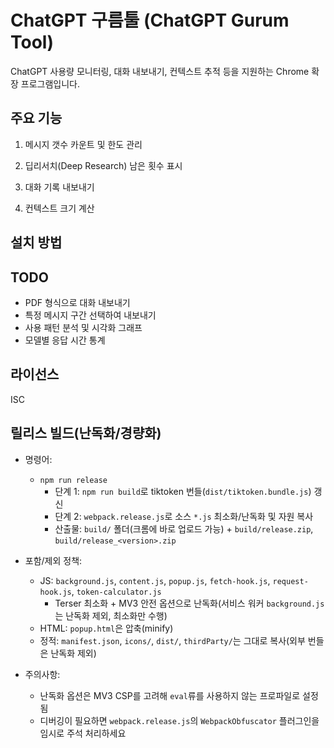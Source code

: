 # ChatGPT 구름툴 (ChatGPT Gurum Tool)

ChatGPT 사용량 모니터링, 대화 내보내기, 컨텍스트 추적 등을 지원하는 Chrome 확장 프로그램입니다.

## 주요 기능

1. 메시지 갯수 카운트 및 한도 관리
2. 딥리서치(Deep Research) 남은 횟수 표시
3. 대화 기록 내보내기

4. 컨텍스트 크기 계산

## 설치 방법



## TODO

- PDF 형식으로 대화 내보내기
- 특정 메시지 구간 선택하여 내보내기
- 사용 패턴 분석 및 시각화 그래프
- 모델별 응답 시간 통계


## 라이선스

ISC

## 릴리스 빌드(난독화/경량화)

- 명령어:
  - `npm run release`
    - 단계 1: `npm run build`로 tiktoken 번들(`dist/tiktoken.bundle.js`) 갱신
    - 단계 2: `webpack.release.js`로 소스 `*.js` 최소화/난독화 및 자원 복사
    - 산출물: `build/` 폴더(크롬에 바로 업로드 가능) + `build/release.zip`, `build/release_<version>.zip`

- 포함/제외 정책:
  - JS: `background.js`, `content.js`, `popup.js`, `fetch-hook.js`, `request-hook.js`, `token-calculator.js`
    - Terser 최소화 + MV3 안전 옵션으로 난독화(서비스 워커 `background.js`는 난독화 제외, 최소화만 수행)
  - HTML: `popup.html`은 압축(minify)
  - 정적: `manifest.json`, `icons/`, `dist/`, `thirdParty/`는 그대로 복사(외부 번들은 난독화 제외)

- 주의사항:
  - 난독화 옵션은 MV3 CSP를 고려해 `eval`류를 사용하지 않는 프로파일로 설정됨
  - 디버깅이 필요하면 `webpack.release.js`의 `WebpackObfuscator` 플러그인을 임시로 주석 처리하세요
